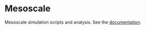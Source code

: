 # Mesoscale
Mesoscale simulation scripts and analysis. See the [documentation](https://sandreza.github.io/Mesoscale/).
